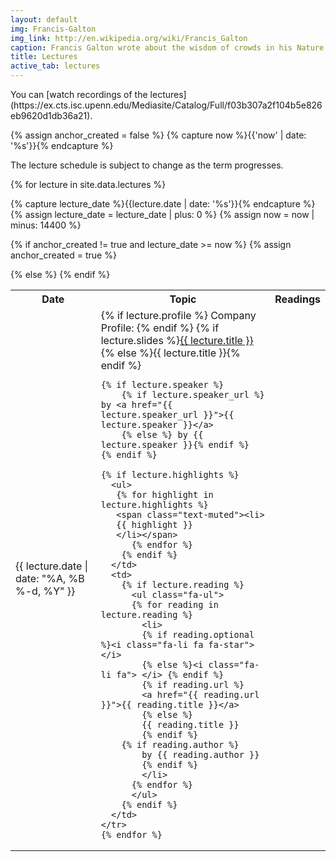 ```yaml
---
layout: default
img: Francis-Galton
img_link: http://en.wikipedia.org/wiki/Francis_Galton
caption: Francis Galton wrote about the wisdom of crowds in his Nature article Vox Populi 
title: Lectures
active_tab: lectures
---
```


<div class="alert alert-info" markdown="1">
You can [watch recordings of the lectures](https://ex.cts.isc.upenn.edu/Mediasite/Catalog/Full/f03b307a2f104b5e826eb9620d1db36a21).
</div>




<!-- Create a HTML anchor for the most recent lecture -->
{% assign anchor_created = false %}
{% capture now %}{{'now' | date: '%s'}}{% endcapture %}
<!-- End create a HTML anchor for the most recent lecture -->


The lecture schedule is subject to change as the term progresses.

<table class="table table-striped"> 
  <tbody>
    <tr>
      <th>Date</th>
      <th>Topic</th>
      <th>Readings</th>
    </tr>
    {% for lecture in site.data.lectures %}

<!-- Create a HTML anchor for the most recent lecture -->
{% capture lecture_date %}{{lecture.date | date: '%s'}}{% endcapture %}
{% assign lecture_date = lecture_date | plus: 0 %}
{% assign now = now | minus: 14400 %}

{% if anchor_created != true and lecture_date >= now %}
   {% assign anchor_created = true %}
<tr id="now">
   {% else %}
<tr>
{% endif %}
<!-- End create a HTML anchor for the most recent lecture -->
      <td>{{ lecture.date | date: "%A, %B %-d, %Y" }}</td>
      <td>
	{% if lecture.profile %}
	Company Profile:  
        {% endif %}
        {% if lecture.slides %}<a href="{{ lecture.slides }}">{{ lecture.title }}</a>
        {% else %}{{ lecture.title }}{% endif %}

	{% if lecture.speaker %}
        {% if lecture.speaker_url %} by <a href="{{ lecture.speaker_url }}">{{ lecture.speaker }}</a>
        {% else %} by {{ lecture.speaker }}{% endif %}
	{% endif %}

	{% if lecture.highlights %}
	  <ul>
	   {% for highlight in lecture.highlights %}	
	   <span class="text-muted"><li>
	   {{ highlight }}
	   </li></span>
          {% endfor %}
        {% endif %}
      </td>
      <td>
        {% if lecture.reading %}
          <ul class="fa-ul">
          {% for reading in lecture.reading %}
            <li>
            {% if reading.optional %}<i class="fa-li fa fa-star"> </i>
            {% else %}<i class="fa-li fa"> </i> {% endif %}
            {% if reading.url %}
            <a href="{{ reading.url }}">{{ reading.title }}</a>
            {% else %}
            {{ reading.title }} 
            {% endif %}
	    {% if reading.author %}
            by {{ reading.author }}
            {% endif %}
            </li>
          {% endfor %}
          </ul>
        {% endif %}
      </td>
    </tr>
    {% endfor %}
  </tbody>
</table>

